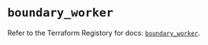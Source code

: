 # `boundary_worker`

Refer to the Terraform Registory for docs: [`boundary_worker`](https://registry.terraform.io/providers/hashicorp/boundary/1.1.9/docs/resources/worker).
